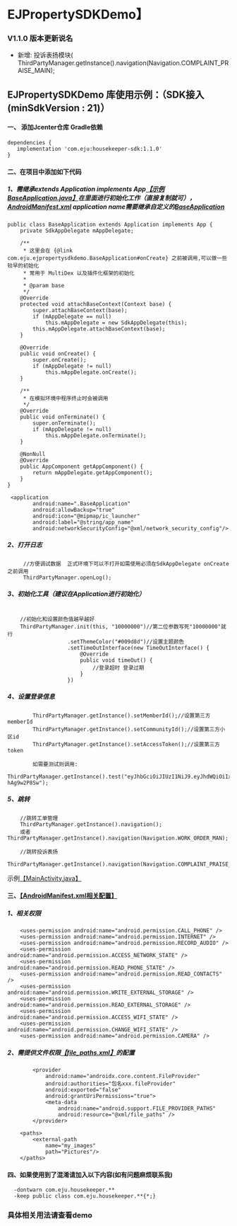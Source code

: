# EJPropertySDKDemo】
### V1.1.0 版本更新说名
   - 新增: 投诉表扬模块( ThirdPartyManager.getInstance().navigation(Navigation.COMPLAINT_PRAISE_MAIN);
   
   
## EJPropertySDKDemo 库使用示例：（SDK接入(minSdkVersion    : 21)）
#### 一、 添加Jcenter仓库 Gradle依赖
```
dependencies {
   implementation 'com.eju:housekeeper-sdk:1.1.0'
}
```
#### 二、在项目中添加如下代码

##### 1、需继承extends Application implements App[【示例BaseApplication.java】](https://github.com/scalling/EJPropertySDKDemo/blob/master/app/src/main/java/com/eju/ejpropertysdkdemo/BaseApplication.java)在里面进行初始化工作（直接复制就可），[AndroidManifest.xml](https://github.com/scalling/EJPropertySDKDemo/blob/master/app/src/main/java/com/eju/ejpropertysdkdemo/MainActivity.java) application name需要继承自定义的[BaseApplication](https://github.com/scalling/EJPropertySDKDemo/blob/master/app/src/main/java/com/eju/ejpropertysdkdemo/BaseApplication.java)
```
public class BaseApplication extends Application implements App {
    private SdkAppDelegate mAppDelegate;

    /**
     * 这里会在 {@link com.eju.ejpropertysdkdemo.BaseApplication#onCreate} 之前被调用,可以做一些较早的初始化
     * 常用于 MultiDex 以及插件化框架的初始化
     *
     * @param base
     */
    @Override
    protected void attachBaseContext(Context base) {
        super.attachBaseContext(base);
        if (mAppDelegate == null)
            this.mAppDelegate = new SdkAppDelegate(this);
        this.mAppDelegate.attachBaseContext(base);
    }

    @Override
    public void onCreate() {
        super.onCreate();
        if (mAppDelegate != null)
            this.mAppDelegate.onCreate();
    }

    /**
     * 在模拟环境中程序终止时会被调用
     */
    @Override
    public void onTerminate() {
        super.onTerminate();
        if (mAppDelegate != null)
            this.mAppDelegate.onTerminate();
    }

    @NonNull
    @Override
    public AppComponent getAppComponent() {
        return mAppDelegate.getAppComponent();
    }
}
```
```
 <application
        android:name=".BaseApplication"
        android:allowBackup="true"
        android:icon="@mipmap/ic_launcher"
        android:label="@string/app_name"
        android:networkSecurityConfig="@xml/network_security_config"/>
```
##### 2、打开日志
```
     //方便调试数据  正式环境下可以不打开如需使用必须在SdkAppDelegate onCreate之前调用
     ThirdPartyManager.openLog(); 
```
##### 3、初始化工具（建议在Application进行初始化）
```
    
    //初始化和设置颜色值越早越好
    ThirdPartyManager.init(this, "10000000")//第二位参数写死"10000000"就行
                   .setThemeColor("#009d8d")//设置主题颜色
                   .setTimeOutInterface(new TimeOutInterface() {
                       @Override
                       public void timeOut() {
                           //登录超时 登录过期 
                       }
                   })

```
##### 4、设置登录信息
```
        ThirdPartyManager.getInstance().setMemberId();//设置第三方memberId 
        ThirdPartyManager.getInstance().setCommunityId();//设置第三方小区id
        ThirdPartyManager.getInstance().setAccessToken();//设置第三方token 
        
        如需要测试则调用:
        ThirdPartyManager.getInstance().test("eyJhbGciOiJIUzI1NiJ9.eyJhdWQiOiIxN3NoaWh1aS5jb20iLCJzdWIiOiJBVVRIRU5USUNBVElPTl9KV1QiLCJpc3MiOiJBVVRIX1NFUlZFUiIsImlhdCI6MTU3MTY0Mzg4NiwiZXhwIjoxNTc0MzIyMjg2LCJqdGkiOiJiZWYzYjZjYS1iNGFiLTRlOGMtYWJjNC05OWZkOTAwYjFhYjAiLCJ1aWQiOjQ1MDV9.mPFonW5GQy54THbViOVSF1oMwlSlLuDO-hAg9w2P8Sw");
```
##### 5、跳转
```
    //跳转工单管理
    ThirdPartyManager.getInstance().navigation();
    或者ThirdPartyManager.getInstance().navigation(Navigation.WORK_ORDER_MAN);
    
    //跳转投诉表扬
    ThirdPartyManager.getInstance().navigation(Navigation.COMPLAINT_PRAISE_MAIN);
```
示例[【MainActivity.java】](https://github.com/scalling/EJPropertySDKDemo/blob/master/app/src/main/java/com/eju/ejpropertysdkdemo/MainActivity.java)


#### 三、[【AndroidManifest.xml相关配置】](https://github.com/scalling/EJPropertySDKDemo/blob/master/app/src/main/AndroidManifest.xml)

##### 1、相关权限
```
    <uses-permission android:name="android.permission.CALL_PHONE" />
    <uses-permission android:name="android.permission.INTERNET" /> 
    <uses-permission android:name="android.permission.RECORD_AUDIO" /> 
    <uses-permission android:name="android.permission.ACCESS_NETWORK_STATE" /> 
    <uses-permission android:name="android.permission.READ_PHONE_STATE" /> 
    <uses-permission android:name="android.permission.READ_CONTACTS" />
    <uses-permission android:name="android.permission.WRITE_EXTERNAL_STORAGE" />
    <uses-permission android:name="android.permission.READ_EXTERNAL_STORAGE" />
    <uses-permission android:name="android.permission.ACCESS_WIFI_STATE" />
    <uses-permission android:name="android.permission.CHANGE_WIFI_STATE" />
    <uses-permission android:name="android.permission.CAMERA" />
```
##### 2、需提供文件权限[【file_paths.xml】](https://github.com/scalling/EJPropertySDKDemo/blob/master/app/src/main/res/xml/file_paths.xml)的配置
```
        <provider
            android:name="androidx.core.content.FileProvider"
            android:authorities="包名xxx.fileProvider"
            android:exported="false"
            android:grantUriPermissions="true">
            <meta-data
                android:name="android.support.FILE_PROVIDER_PATHS"
                android:resource="@xml/file_paths" />
        </provider>
```

```
    <paths>
        <external-path
            name="my_images"
            path="Pictures"/>
    </paths>
```
#### 四、如果使用到了混淆请加入以下内容(如有问题麻烦联系我)
```
  -dontwarn com.eju.housekeeper.**
  -keep public class com.eju.housekeeper.**{*;}
```


### 具体相关用法请查看demo
